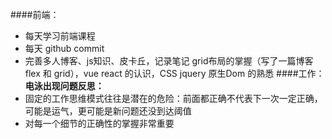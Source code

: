 ####前端：
- 每天学习前端课程
- 每天 github commit
- 完善多人博客、js知识、皮卡丘，记录笔记
  grid布局的掌握（写了一篇博客 flex 和 grid），vue react 的认识，CSS jquery 原生Dom 的熟悉
####工作：
**电泳出现问题反思：**
- 固定的工作思维模式往往是潜在的危险：前面都正确不代表下一次一定正确，可能是运气，更可能是新问题还没到达阈值
- 对每一个细节的正确性的掌握非常重要
